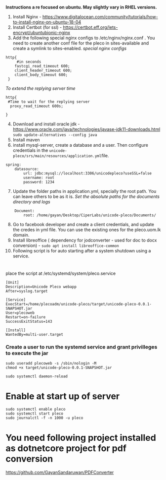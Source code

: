 **Instructions a re focused on ubuntu. May slightly vary in RHEL versions.**

1. Install Nginx -  https://www.digitalocean.com/community/tutorials/how-to-install-nginx-on-ubuntu-18-04
2. Install Certbot (for ssl) - https://certbot.eff.org/lets-encrypt/ubuntubionic-nginx
3. Add the following special nginx configs to /etc/nginx/nginx.conf . You need to create another conf file for the pleco in sites-available and create a symlink to sites-enabled.
*special nginx configs*
```
http{
     #in seconds
    fastcgi_read_timeout 600;
    client_header_timeout 600;
    client_body_timeout 600;
 } 
 ```
 *To extend the replying server time*
 ```
 http{
  #Time to wait for the replying server
   proxy_read_timeout 600s;

}
```

4. Download and install oracle jdk - https://www.oracle.com/java/technologies/javase-jdk11-downloads.html
``sudo update-alternatives --config java``
5. Install maven
6. install mysql-server, create a database and a user. Then configure credentials in the ``unicode-pleco/srs/main/resources/application.yml``file. 
```
spring:
    datasource:
        url: jdbc:mysql://localhost:3306/unicodepleco?useSSL=false
        username: root
        password: 1234
```
7. Update the folder paths in application.yml, specially the root path. You can leave others to be as it is. *Set the absolute paths for the documents directory and logs*
```storage:
    Document:
        root: /home/gayan/Desktop/CiperLabs/unicode-pleco/Documents/
```
8. Go to facebook developer and create a client credentials, and update the credes in yml file. You can use the existing ones for the pleco.uom.lk domain.
9. Install libreoffice ( dependency for jodconverter - used for doc to docx conversion) - ``sudo apt install libreoffice-common``
10. Following script is for auto starting after a system shutdown using a service.

# 



place the script at /etc/systemd/system/pleco.service
```
[Unit]
Description=Unicode Pleco webapp
After=syslog.target

[Service]
ExecStart=/home/plecoadm/unicode-pleco/target/unicode-pleco-0.0.1-SNAPSHOT.jar
User=plecoweb
Restart=on-failure
SuccessExitStatus=143

[Install]
WantedBy=multi-user.target
```
### Create a user to run the systemd service and grant privilleges to execute the jar
```
sudo useradd plecoweb -s /sbin/nologin -M
chmod +x target/unicode-pleco-0.0.1-SNAPSHOT.jar
```
``sudo systemctl daemon-reload``

# Enable at start up of server
```
sudo systemctl enable pleco
sudo systemctl start pleco
sudo journalctl -f -n 1000 -u pleco
```


# You need following project installed as dotnetcore project for pdf conversion
https://github.com/GayanSandaruwan/PDFConverter
